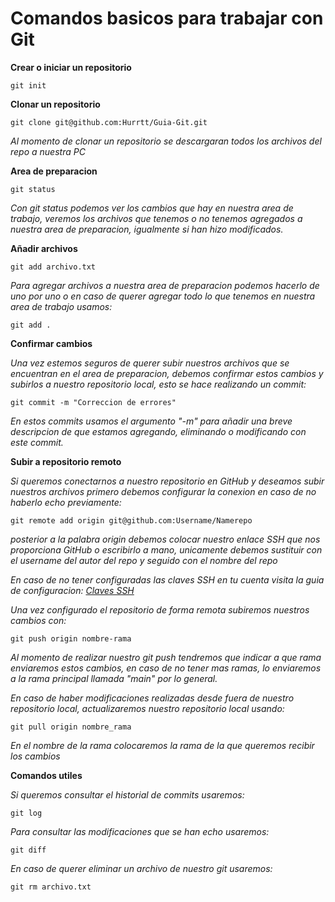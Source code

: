 # Comandos basicos para trabajar con Git

**Crear o iniciar un repositorio**

`git init`

**Clonar un repositorio**

`git clone git@github.com:Hurrtt/Guia-Git.git`

*Al momento de clonar un repositorio se descargaran todos los archivos del repo a nuestra PC*

**Area de preparacion**

`git status`

*Con git status podemos ver los cambios que hay en nuestra area de trabajo, veremos los archivos que tenemos o no tenemos agregados a nuestra area de preparacion, igualmente si han hizo modificados.*

**Añadir archivos**

`git add archivo.txt`

*Para agregar archivos a nuestra area de preparacion podemos hacerlo de uno por uno o en caso de querer agregar todo lo que tenemos en nuestra area de trabajo usamos:*

`git add . `

**Confirmar cambios**

*Una vez estemos seguros de querer subir nuestros archivos que se encuentran en el area de preparacion, debemos confirmar estos cambios y subirlos a nuestro repositorio local, esto se hace realizando un commit:*

`git commit -m "Correccion de errores"`

*En estos commits usamos el argumento "-m" para añadir una breve descripcion de que estamos agregando, eliminando o modificando con este commit.*

**Subir a repositorio remoto**

*Si queremos conectarnos a nuestro repositorio en GitHub y deseamos subir nuestros archivos primero debemos configurar la conexion en caso de no haberlo echo previamente:*

`git remote add origin git@github.com:Username/Namerepo`

*posterior a la palabra origin debemos colocar nuestro enlace SSH que nos proporciona GitHub o escribirlo a mano, unicamente debemos sustituir con el username del autor del repo y seguido con el nombre del repo*

*En caso de no tener configuradas las claves SSH en tu cuenta visita la guia de configuracion: [Claves SSH](Claves_SSH.md)*

*Una vez configurado el repositorio de forma remota subiremos nuestros cambios con:*

`git push origin nombre-rama`

*Al momento de realizar nuestro git push tendremos que indicar a que rama enviaremos estos cambios, en caso de no tener mas ramas, lo enviaremos a la rama principal llamada "main" por lo general.*

*En caso de haber modificaciones realizadas desde fuera de nuestro repositorio local, actualizaremos nuestro repositorio local usando:*

`git pull origin nombre_rama`

*En el nombre de la rama colocaremos la rama de la que queremos recibir los cambios*

**Comandos utiles**

*Si queremos consultar el historial de commits usaremos:*

`git log`

*Para consultar las modificaciones que se han echo usaremos:*

`git diff`

*En caso de querer eliminar un archivo de nuestro git usaremos:*

`git rm archivo.txt`

